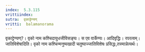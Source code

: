```yaml
---
index:  5.3.115
vrittiindex: 
sutra:  वृकाट्टेण्यण्
vritti:  balamanorama 
---
```


वृकाट्टेण्यण्?। वृको नाम कश्चिदायुधजीविसङ्घः। स एव वार्केण्यः। आदिवृद्धिः। रपरत्वम्। जातिविशेषादिति। वृको नाम कश्चिन्मनुष्यखादी चतुष्पाज्जातिविशेषः प्रसिद्धः,तस्मान्नेत्यर्थः। 

